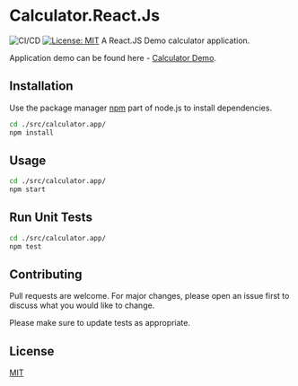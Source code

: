 # Calculator.React.Js
![CI/CD](https://github.com/sowens81/Calculator.React.Js/workflows/calculator_cicd/badge.svg) [![License: MIT](https://img.shields.io/badge/License-MIT-yellow.svg)](https://opensource.org/licenses/MIT)
A React.JS Demo calculator application.

Application demo can be found here - [Calculator Demo](https://sowens81.github.io/Calculator.React.Js/).

## Installation

Use the package manager [npm](https://nodejs.org/en/) part of node.js to install dependencies.

```bash
cd ./src/calculator.app/ 
npm install

```

## Usage

```bash
cd ./src/calculator.app/ 
npm start
```

## Run Unit Tests

```bash
cd ./src/calculator.app/ 
npm test
```

## Contributing
Pull requests are welcome. For major changes, please open an issue first to discuss what you would like to change.

Please make sure to update tests as appropriate.

## License
[MIT](https://choosealicense.com/licenses/mit/)